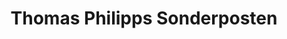---
title: "Thomas Philipps Sonderposten"
url: /lauterbach/thomas-philipps-sonderposten/
shop: Kramladen
---